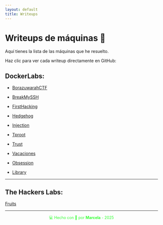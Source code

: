 ```yaml
---
layout: default
title: Writeups
---
```


# Writeups de máquinas 🧠

Aquí tienes la lista de las máquinas que he resuelto.

Haz clic para ver cada writeup directamente en GitHub:

## **DockerLabs**:

- [BorazuwarahCTF](https://github.com/MarcelaJI/DockerLabs/blob/main/BorazuwarahCTF/README.md)

- [BreakMySSH](https://github.com/MarcelaJI/DockerLabs/blob/main/BreakMySSH/README.md)

- [FirstHacking](https://github.com/MarcelaJI/DockerLabs/blob/main/FirstHacking/README.md)

- [Hedgehog](https://github.com/MarcelaJI/DockerLabs/blob/main/Hedgehog/README.md)

- [Injection](https://github.com/MarcelaJI/DockerLabs/blob/main/Injection/README.md)

- [Tproot](https://github.com/MarcelaJI/DockerLabs/blob/main/Tproot/README.md)

- [Trust](https://github.com/MarcelaJI/DockerLabs/blob/main/Trust/README.md)

- [Vacaciones](https://github.com/MarcelaJI/DockerLabs/blob/main/Vacaciones/README.md)

- [Obsession](https://github.com/MarcelaJI/DockerLabs/blob/main/Obsession/README.md)

- [Library](https://github.com/MarcelaJI/DockerLabs/blob/main/Library/README.md)

---

## The Hackers Labs:

[Fruits](https://github.com/MarcelaJI/The-Hackers-Labs/blob/main/Fruits/README.md)

---

<div style="text-align:center; font-size: 0.9em; margint-top: 40px; color: #33ff33;">
    💻 Hecho con 💚 por <strong>Marcela</strong> - 2025
</div>